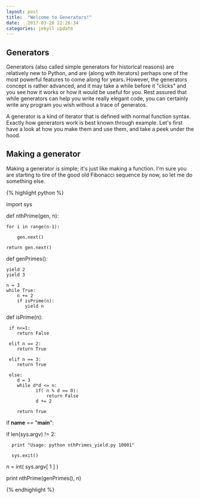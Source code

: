 ```yaml
---
layout: post
title:  "Welcome to Generators!"
date:   2017-03-26 22:26:34
categories: jekyll update
---
```


Generators
----------

 Generators (also called simple generators for historical reasons) are relatively new to Python,
 and are (along with iterators) perhaps one of the most powerful features to come along for years. However, the 
 generators concept is rather advanced, and it may take a while before it "clicks" and you see how it works or
 how it would be useful for you. Rest assured that while generators can help you write really elegant code, you can
 certainly write any program you wish without a trace of generatos.

A generator is a kind of iterator that is defined with normal function syntax. Exactly how generators
work is best known through example. Let's first have a look at how you make them and use them, and take a peek 
under the hood.  

Making a generator
------------------

 Making a generator is simple; it's just like making a function. I'm sure you are starting to tire of 
 the good old Fibonacci sequence by now, so let me do something else.

{% highlight python %}

import sys

def nthPrime(gen, n):

    for i in range(n-1):

        gen.next()

    return gen.next()

def genPrimes():
    
    yield 2
    yield 3

    n = 3
    while True:
        n += 2  
        if isPrime(n):
           yield n

def isPrime(n):

     if n<=1:
        return False

     elif n == 2:
        return True

     elif n == 3:
        return True

     else:
        d = 3
        while d*d <= n:
               if( n % d == 0):
                   return False
               d += 2        

        return True  

if __name__ == "__main__":

   if len(sys.argv) != 2:

      print "Usage: python nthPrimes_yield.py 10001"

      sys.exit()

   n = int( sys.argv[ 1 ] )

   print nthPrime(genPrimes(), n)

{% endhighlight %}